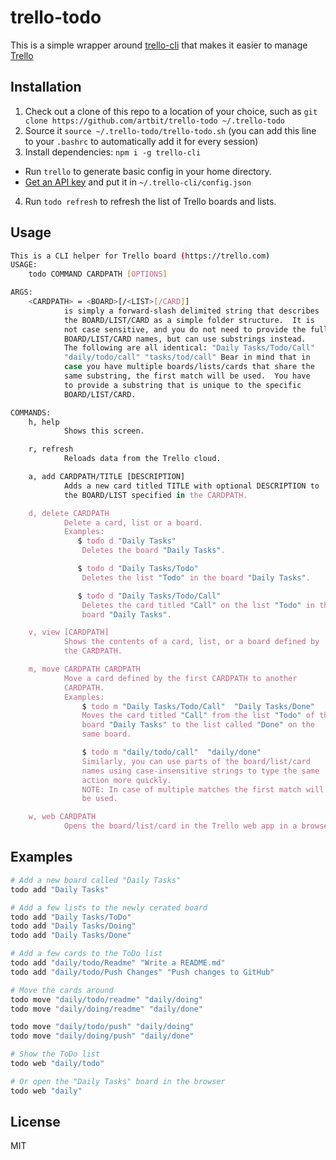 # trello-todo
This is a simple wrapper around [trello-cli](https://github.com/mheap/trello-cli) that makes it easier to manage [Trello](https://trello.com)

## Installation
1. Check out a clone of this repo to a location of your choice, such as `git clone https://github.com/artbit/trello-todo ~/.trello-todo`
2. Source it `source ~/.trello-todo/trello-todo.sh` (you can add this line to your `.bashrc` to automatically add it for every session)
3. Install dependencies: `npm i -g trello-cli`
 -  Run `trello` to generate basic config in your home directory.
 -  [Get an API key](https://trello.com/app-key) and put it in `~/.trello-cli/config.json`
4. Run `todo refresh` to refresh the list of Trello boards and lists.

## Usage
```bash
This is a CLI helper for Trello board (https://trello.com)
USAGE:
    todo COMMAND CARDPATH [OPTIONS]

ARGS:
    <CARDPATH> = <BOARD>[/<LIST>[/CARD]]
            is simply a forward-slash delimited string that describes
            the BOARD/LIST/CARD as a simple folder structure.  It is
            not case sensitive, and you do not need to provide the full
            BOARD/LIST/CARD names, but can use substrings instead.
            The following are all identical: "Daily Tasks/Todo/Call"
            "daily/todo/call" "tasks/tod/call" Bear in mind that in
            case you have multiple boards/lists/cards that share the
            same substring, the first match will be used.  You have
            to provide a substring that is unique to the specific
            BOARD/LIST/CARD.

COMMANDS:
    h, help
            Shows this screen.

    r, refresh
            Reloads data from the Trello cloud.

    a, add CARDPATH/TITLE [DESCRIPTION]
            Adds a new card titled TITLE with optional DESCRIPTION to
            the BOARD/LIST specified in the CARDPATH.

    d, delete CARDPATH
            Delete a card, list or a board.
            Examples:
               $ todo d "Daily Tasks"   
                Deletes the board "Daily Tasks".

               $ todo d "Daily Tasks/Todo"
                Deletes the list "Todo" in the board "Daily Tasks".

               $ todo d "Daily Tasks/Todo/Call"
                Deletes the card titled "Call" on the list "Todo" in the
                board "Daily Tasks".

    v, view [CARDPATH]
            Shows the contents of a card, list, or a board defined by
            the CARDPATH.

    m, move CARDPATH CARDPATH
            Move a card defined by the first CARDPATH to another
            CARDPATH.
            Examples:
                $ todo m "Daily Tasks/Todo/Call"  "Daily Tasks/Done"
                Moves the card titled "Call" from the list "Todo" of the
                board "Daily Tasks" to the list called "Done" on the
                same board.

                $ todo m "daily/todo/call"  "daily/done"
                Similarly, you can use parts of the board/list/card
                names using case-insensitive strings to type the same
                action more quickly.
                NOTE: In case of multiple matches the first match will
                be used.

    w, web CARDPATH
            Opens the board/list/card in the Trello web app in a browser.

```

## Examples
```bash
# Add a new board called "Daily Tasks"
todo add "Daily Tasks"

# Add a few lists to the newly cerated board
todo add "Daily Tasks/ToDo"
todo add "Daily Tasks/Doing"
todo add "Daily Tasks/Done"

# Add a few cards to the ToDo list
todo add "daily/todo/Readme" "Write a README.md"
todo add "daily/todo/Push Changes" "Push changes to GitHub"

# Move the cards around
todo move "daily/todo/readme" "daily/doing"
todo move "daily/doing/readme" "daily/done"

todo move "daily/todo/push" "daily/doing"
todo move "daily/doing/push" "daily/done"

# Show the ToDo list
todo web "daily/todo"

# Or open the "Daily Tasks" board in the browser
todo web "daily"
```

## License
MIT
